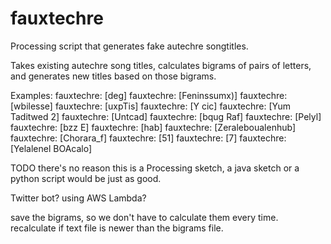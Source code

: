 # fauxtechre
Processing script that generates fake autechre songtitles.

Takes existing autechre song titles, calculates bigrams of pairs of letters, and generates new titles based on those bigrams.

Examples:
fauxtechre: [deg]
fauxtechre: [Feninssumx)]
fauxtechre: [wbilesse]
fauxtechre: [uxpTis]
fauxtechre: [Y cic]
fauxtechre: [Yum Taditwed 2]
fauxtechre: [Untcad]
fauxtechre: [bqug Raf]
fauxtechre: [Pelyl]
fauxtechre: [bzz E]
fauxtechre: [hab]
fauxtechre: [Zeraleboualenhub]
fauxtechre: [Chorara_f]
fauxtechre: [51]
fauxtechre: [7]
fauxtechre: [Yelalenel BOAcalo]

TODO
there's no reason this is a Processing sketch, a java sketch or a python script would be just as good.

Twitter bot? using AWS Lambda?

save the bigrams, so we don't have to calculate them every time. recalculate if text file is newer than the bigrams file.
